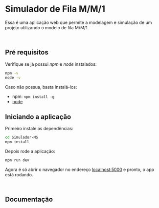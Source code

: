 # Simulador de Fila M/M/1

Essa é uma aplicação web que permite a modelagem e simulação de um projeto utilizando o modelo de fila M/M/1.

<br>

## Pré requisitos
Verifique se já possui *npm* e *node* instalados:
```bash
npm -v
node -v
```

Caso não possua, basta instalá-los:
- npm: `npm install -g`
- [node](https://nodejs.org/en/download/)


## Iniciando a aplicação

Primeiro instale as dependências:
```bash
cd Simulador-MS
npm install
```

Depois rode a aplicação:

```bash
npm run dev
```

Agora é só abrir o navegador no endereço [localhost:5000](http://localhost:5000) e pronto, o app está rodando.

<br>

## Documentação

